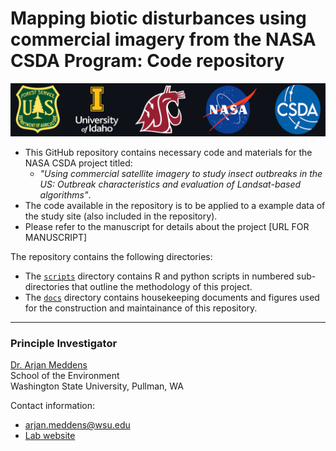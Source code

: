 # Mapping biotic disturbances using commercial imagery from the NASA CSDA Program: Code repository

![Project institutions - banner](docs\ProjectInstitutionsBanner.png)  

* This GitHub repository contains necessary code and materials for the NASA CSDA project titled:
    + *"Using commercial satellite imagery to study insect outbreaks in the US: Outbreak characteristics and evaluation of Landsat-based algorithms"*.
* The code available in the repository is to be applied to a example data of the study site (also included in the repository). 
* Please refer to the manuscript for details about the project [URL FOR MANUSCRIPT]  

The repository contains the following directories:
* The [`scripts`](scripts) directory contains R and python scripts in numbered sub-directories that outline the methodology of this project.
* The [`docs`](docs) directory contains housekeeping documents and figures used for the construction and maintainance of this repository.

----------------------------------------------------------
### Principle Investigator

[Dr. Arjan Meddens](https://environment.wsu.edu/arjan-meddens/)  
School of the Environment  
Washington State University, Pullman, WA


Contact information: 
* arjan.meddens@wsu.edu
* [Lab website](https://labs.wsu.edu/meddenslab/)